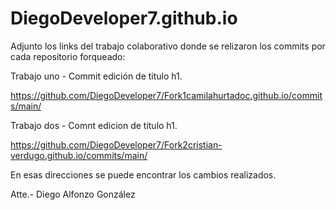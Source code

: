 # DiegoDeveloper7.github.io

Adjunto los links del trabajo colaborativo donde se relizaron los commits por cada repositorio forqueado:

Trabajo uno - Commit edición de titulo h1.

https://github.com/DiegoDeveloper7/Fork1camilahurtadoc.github.io/commits/main/

Trabajo dos - Comnt edicion de titulo h1.

https://github.com/DiegoDeveloper7/Fork2cristian-verdugo.github.io/commits/main/

En esas direcciones se puede encontrar los cambios realizados. 

Atte.- Diego Alfonzo González 